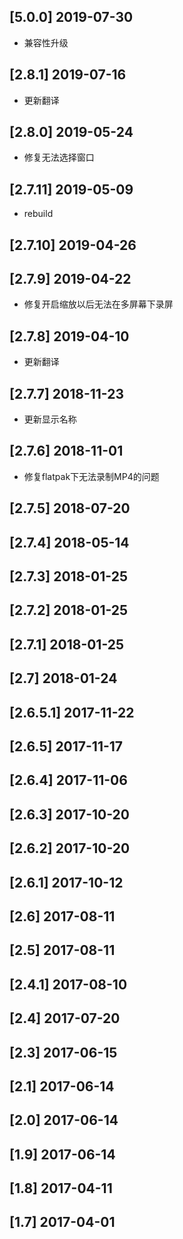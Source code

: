 ## [5.0.0] 2019-07-30

*  兼容性升级

## [2.8.1] 2019-07-16

*  更新翻译

## [2.8.0] 2019-05-24

*  修复无法选择窗口

## [2.7.11] 2019-05-09

*  rebuild

## [2.7.10] 2019-04-26


## [2.7.9] 2019-04-22

*  修复开启缩放以后无法在多屏幕下录屏

## [2.7.8] 2019-04-10

*  更新翻译

## [2.7.7] 2018-11-23

*  更新显示名称

## [2.7.6] 2018-11-01

*  修复flatpak下无法录制MP4的问题

## [2.7.5] 2018-07-20


## [2.7.4] 2018-05-14


## [2.7.3] 2018-01-25


## [2.7.2] 2018-01-25


## [2.7.1] 2018-01-25


## [2.7] 2018-01-24


## [2.6.5.1] 2017-11-22


## [2.6.5] 2017-11-17


## [2.6.4] 2017-11-06


## [2.6.3] 2017-10-20


## [2.6.2] 2017-10-20


## [2.6.1] 2017-10-12


## [2.6] 2017-08-11


## [2.5] 2017-08-11


## [2.4.1] 2017-08-10


## [2.4] 2017-07-20


## [2.3] 2017-06-15


## [2.1] 2017-06-14


## [2.0] 2017-06-14


## [1.9] 2017-06-14


## [1.8] 2017-04-11


## [1.7] 2017-04-01


